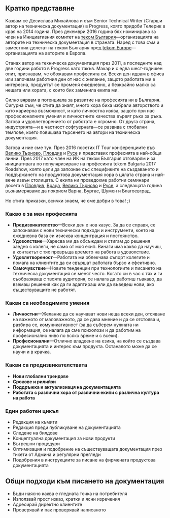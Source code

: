 ## Кратко представяне

Казвам се Десислава Михайлова и съм Senior Technical Writer (Старши автор на техническа документация) в Progress, която придоби Телерик в края на 2014 година. През декември 2016 година бях номинирана за член на Инициативния комитет на [теком България](http://www.technical-communication.org/bg/technical-communication-bulgaria.html)&mdash;организацията на авторите на техническа документация в страната. Наред с това съм и заместник-делегат на теком България пред [tekom Europe](http://www.technical-communication.org/)&mdash;организацията на авторите в Европа. 

Станах автор на техническа документация през 2011, а последните над две години работя в Progress като такъв. Макар и с едва шест-годишен опит, признавам, че обожавам професията си. Всеки ден идвам в офиса или започвам работния ден от нас с желание, защото работата ми е интересна, продуктът се променя ежедневно, а безкрайно малко са нещата или хората, с които бих заменила екипа ми. 

Силно вярвам в потенциала за развитие на професията ни в България. Сигурна съм, че стига да знаят, много хора биха избрали авторството и като кариерна възможност, и като личностна изява, защото при нас професионалните умения и личностните качества вървят ръка за ръка. Затова и удовлетворението от работата е огромно. От друга страна, индустрията&mdash;и в частност софтуерната&mdash;се развива с глобални темпове, което повишава търсенето на автори на техническа документация. 

Затова и ние сме тук. През 2016 посетих IT Tour конференциите във [Велико Търново](http://tarnovoconf.com/), [Пловдив](http://plovdivconf.com/archive/2016) и [Русе](http://ruseconf.com/) и представих професията в най-общи линии. През 2017 като член на ИК на теком България отговарям и за инициативата по популяризиране на професията tekom Bulgaria 2017 Roadshow, която цели да запознае със спецификите на създаването и поддържането на продуктова документация хора в цялата страна и най-вече извън столицата. С екипа ни проведохме работни семинари досега в [Пловдив](https://www.facebook.com/events/1225595337495541/), [Враца](https://www.facebook.com/events/266122737165985/), [Велико Търново](https://www.facebook.com/events/1308593842588286/) и [Русе](https://www.facebook.com/events/144735919468165), а следващата година възнамеряваме да покрием Варна, Бургас, Шумен и Благоевград.

Но стига приказки, всички знаем, че сме добри в това! ;) 

### Какво е за мен професията

* **Предизвикателство**&mdash;Всеки ден е нов казус. За да се справя, се запознавам с нови технически подходи и инструменти, което на ежедневна база си изисква концентрация и постоянство.
* **Удоволствие**&mdash;Харесва ми да обсъждам и стигам до решения заедно с колеги, не само от моя екип. Винаги има какво да научиш, а контактът с тях превръща времето на работа в удоволствие.
* **Удовлетвореност**&mdash;Работата ми облекчава съпорт колегите и помага на клиентите да си свършат работата бързо и ефективно.
* **Самочувствие**&mdash;Новите тенденции при технологиите и писането на техническа документация се менят често. Когато си в час с тях и ги съобразяваш с твоята аудитория, се налага да работиш гъвкаво, да вземаш решения как да ги адаптираш или да въведеш нови, ако съществуващите не работят.

### Какви са необходимите умения

* **Личностни**&mdash;Желание да се научават нови неща всеки ден, отсяване на важното от маловажното, да се дава мнение и да се отстоява и, разбира се, комуникативност (за да съберем нужната ни информация, се налага да сме психолози и да работим на професионално ниво по всяко време и с всеки).   
* **Професионални**&mdash;Отлично владеене на езика, на който се създава документацията и интерес към продукта. Останалото може да се научи и в крачка.

### Какви са предизвикателствата

* **Нови глобални трендове**   
* **Срокове и рилийзи**   
* **Поддръжка и актуализиаця на документацията**   
* **Работата с различни хора от различни екипи с различна култура на работа**  

### Един работен цикъл

* Редакция на къмити 
* Редакция преди публикуване на документацията 
* Следене на билдове
* Концептуална документация за нови продукти 
* Вътрешни процедури
* Оптимизация и подобрение на съществуващата документация през тикети от Админа и регулярни прегледи
* Подобрения в инструкциите за писане на фирмената продуктова документацията

## Общи подходи към писането на документация

* Бъди наясно каква е гледната точка на потребителя
* Използвай прост изказ, кратки и ясни изречения
* Адресирай директно клиентите
* Проверявай и пак проверявай написаното
